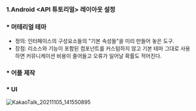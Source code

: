 ### 1.Android <API 튜토리얼> 레이아웃 설정 
### * 머테리얼 테마
  - 정의: 인터페이스의 구성요소들의 "기본 속성들"을 미리 만들어 놓은 도구.
  - 장점: 리소스와 기능이 포함된 컴포넌트를 커스텀하지 않고 기본 테마 그대로 사용하면 커뮤니케이션 비용이 줄어들고 오류가 일어날 확률도 적어진다.

### * 어플 제작 



### * UI
![KakaoTalk_20211105_141550895](https://user-images.githubusercontent.com/59447235/140462356-3a69ec25-1530-476b-93e1-7279913f500f.jpg)

